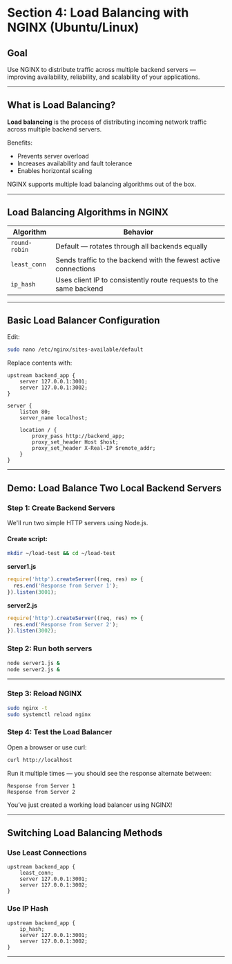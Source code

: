 #  Section 4: Load Balancing with NGINX (Ubuntu/Linux)

## Goal

Use NGINX to distribute traffic across multiple backend servers — improving availability, reliability, and scalability of your applications.

---

##  What is Load Balancing?

**Load balancing** is the process of distributing incoming network traffic across multiple backend servers.

Benefits:
- Prevents server overload
- Increases availability and fault tolerance
- Enables horizontal scaling

NGINX supports multiple load balancing algorithms out of the box.

---

##  Load Balancing Algorithms in NGINX

| Algorithm         | Behavior                                                               |
|-------------------|-------------------------------------------------------------------------|
| `round-robin`     | Default — rotates through all backends equally                         |
| `least_conn`      | Sends traffic to the backend with the fewest active connections         |
| `ip_hash`         | Uses client IP to consistently route requests to the same backend       |

---

##  Basic Load Balancer Configuration

Edit:
```bash
sudo nano /etc/nginx/sites-available/default
```

Replace contents with:

```nginx
upstream backend_app {
    server 127.0.0.1:3001;
    server 127.0.0.1:3002;
}

server {
    listen 80;
    server_name localhost;

    location / {
        proxy_pass http://backend_app;
        proxy_set_header Host $host;
        proxy_set_header X-Real-IP $remote_addr;
    }
}
```

---

##  Demo: Load Balance Two Local Backend Servers

### Step 1: Create Backend Servers

We'll run two simple HTTP servers using Node.js.

#### Create script:
```bash
mkdir ~/load-test && cd ~/load-test
```

**server1.js**
```js
require('http').createServer((req, res) => {
  res.end('Response from Server 1');
}).listen(3001);
```

**server2.js**
```js
require('http').createServer((req, res) => {
  res.end('Response from Server 2');
}).listen(3002);
```

### Step 2: Run both servers
```bash
node server1.js &
node server2.js &
```

---

### Step 3: Reload NGINX

```bash
sudo nginx -t
sudo systemctl reload nginx
```

### Step 4: Test the Load Balancer

Open a browser or use curl:

```bash
curl http://localhost
```

Run it multiple times — you should see the response alternate between:

```
Response from Server 1
Response from Server 2
```

 You’ve just created a working load balancer using NGINX!

---

##  Switching Load Balancing Methods

### Use Least Connections
```nginx
upstream backend_app {
    least_conn;
    server 127.0.0.1:3001;
    server 127.0.0.1:3002;
}
```

### Use IP Hash
```nginx
upstream backend_app {
    ip_hash;
    server 127.0.0.1:3001;
    server 127.0.0.1:3002;
}
```

---


